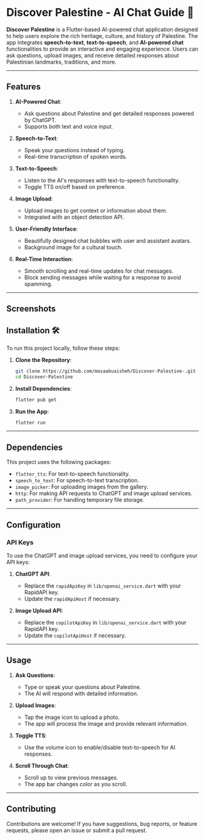 # Discover Palestine - AI Chat Guide 🍉

**Discover Palestine** is a Flutter-based AI-powered chat application designed to help users explore the rich heritage, culture, and history of Palestine. The app integrates **speech-to-text**, **text-to-speech**, and **AI-powered chat** functionalities to provide an interactive and engaging experience. Users can ask questions, upload images, and receive detailed responses about Palestinian landmarks, traditions, and more.

---

## Features

1. **AI-Powered Chat**:
   - Ask questions about Palestine and get detailed responses powered by ChatGPT.
   - Supports both text and voice input.

2. **Speech-to-Text**:
   - Speak your questions instead of typing.
   - Real-time transcription of spoken words.

3. **Text-to-Speech**:
   - Listen to the AI's responses with text-to-speech functionality.
   - Toggle TTS on/off based on preference.

4. **Image Upload**:
   - Upload images to get context or information about them.
   - Integrated with an object detection API.

5. **User-Friendly Interface**:
   - Beautifully designed chat bubbles with user and assistant avatars.
   - Background image for a cultural touch.

6. **Real-Time Interaction**:
   - Smooth scrolling and real-time updates for chat messages.
   - Block sending messages while waiting for a response to avoid spamming.

---

## Screenshots 



## Installation 🛠

To run this project locally, follow these steps:

1. **Clone the Repository**:
   ```bash
   git clone https://github.com/masaabuaisheh/Discover-Palestine-.git
   cd Discover-Palestine
   ```

2. **Install Dependencies**:
   ```bash
   flutter pub get
   ```

3. **Run the App**:
   ```bash
   flutter run
   ```

---

## Dependencies 

This project uses the following packages:

- `flutter_tts`: For text-to-speech functionality.
- `speech_to_text`: For speech-to-text transcription.
- `image_picker`: For uploading images from the gallery.
- `http`: For making API requests to ChatGPT and image upload services.
- `path_provider`: For handling temporary file storage.

---

## Configuration 

### API Keys
To use the ChatGPT and image upload services, you need to configure your API keys:

1. **ChatGPT API**:
   - Replace the `rapidApiKey` in `lib/openai_service.dart` with your RapidAPI key.
   - Update the `rapidApiHost` if necessary.

2. **Image Upload API**:
   - Replace the `copilotApiKey` in `lib/openai_service.dart` with your RapidAPI key.
   - Update the `copilotApiHost` if necessary.

---

## Usage 

1. **Ask Questions**:
   - Type or speak your questions about Palestine.
   - The AI will respond with detailed information.

2. **Upload Images**:
   - Tap the image icon to upload a photo.
   - The app will process the image and provide relevant information.

3. **Toggle TTS**:
   - Use the volume icon to enable/disable text-to-speech for AI responses.

4. **Scroll Through Chat**:
   - Scroll up to view previous messages.
   - The app bar changes color as you scroll.

---

## Contributing

Contributions are welcome! If you have suggestions, bug reports, or feature requests, please open an issue or submit a pull request.
